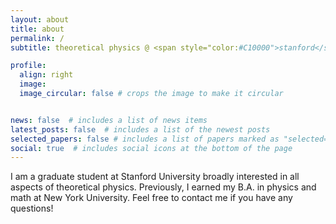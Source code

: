 ```yaml
---
layout: about
title: about
permalink: /
subtitle: theoretical physics @ <span style="color:#C10000">stanford</span>.

profile:
  align: right
  image: 
  image_circular: false # crops the image to make it circular


news: false  # includes a list of news items
latest_posts: false  # includes a list of the newest posts
selected_papers: false # includes a list of papers marked as "selected={true}"
social: true  # includes social icons at the bottom of the page
---
```


I am a graduate student at Stanford University broadly interested in all aspects of theoretical physics. Previously, I earned my B.A. in physics and math at New York University. Feel free to contact me if you have any questions!
